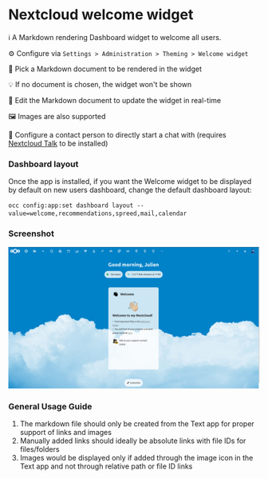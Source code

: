 # Nextcloud welcome widget

ℹ A Markdown rendering Dashboard widget to welcome all users.

⚙ Configure via `Settings > Administration > Theming > Welcome widget`

📄 Pick a Markdown document to be rendered in the widget

💡 If no document is chosen, the widget won't be shown

📝 Edit the Markdown document to update the widget in real-time

🖼 Images are also supported

💬 Configure a contact person to directly start a chat with (requires [Nextcloud Talk](https://apps.nextcloud.com/apps/spreed) to be installed)

### Dashboard layout

Once the app is installed, if you want the Welcome widget to be displayed by default on new users dashboard, change the default dashboard layout:

```
occ config:app:set dashboard layout --value=welcome,recommendations,spreed,mail,calendar
```

### Screenshot

![Welcome widget example](img/screenshot1.jpg)

### General Usage Guide

1. The markdown file should only be created from the Text app for proper support of links and images
2. Manually added links should ideally be absolute links with file IDs for files/folders
3. Images would be displayed only if added through the image icon in the Text app and not through relative path or file ID links
